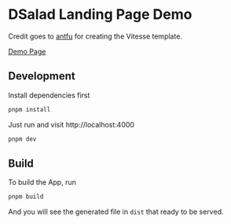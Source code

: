 # DSalad Landing Page Demo

Credit goes to [antfu](https://github.com/antfu) for creating the Vitesse template.

[Demo Page](https://jjlee9527.github.io/dsalad-landing-page-demo/)

## Development

Install dependencies first

```bash
pnpm install
```

Just run and visit http://localhost:4000

```bash
pnpm dev
```

## Build

To build the App, run

```bash
pnpm build
```

And you will see the generated file in `dist` that ready to be served.
